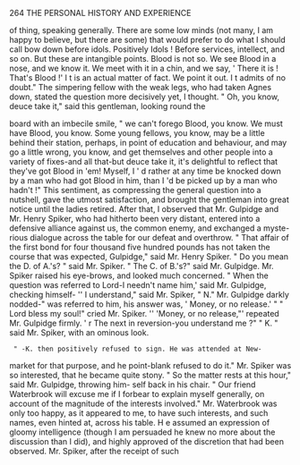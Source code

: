 264           THE PERSONAL HISTORY AND EXPERIENCE

of thing, speaking generally. There are some low minds (not many, I am
happy to believe, but there are some) that would prefer to do what I
should call bow down before idols. Positively Idols ! Before services,
intellect, and so on. But these are intangible points. Blood is not so.
We see Blood in a nose, and we know it. We meet with it in a chin,
and we say, ' There it is ! That's Blood !' I t is an actual matter of fact.
We point it out. I t admits of no doubt."
    The simpering fellow with the weak legs, who had taken Agnes down,
stated the question more decisively yet, I thought.
    " Oh, you know, deuce take it," said this gentleman, looking round the

board with an imbecile smile, " we can't forego Blood, you know. We
must have Blood, you know. Some young fellows, you know, may be
a little behind their station, perhaps, in point of education and behaviour,
and may go a little wrong, you know, and get themselves and other people
into a variety of fixes-and all that-but deuce take it, it's delightful to
reflect that they've got Blood in 'em! Myself, I ' d rather at any time be
knocked down by a man who had got Blood in him, than I 'd be picked
 up by a man who hadn't !"
    This sentiment, as compressing the general question into a nutshell,
 gave the utmost satisfaction, and brought the gentleman into great notice
 until the ladies retired. After that, I observed that Mr. Gulpidge and
 Mr. Henry Spiker, who had hitherto been very distant, entered into a
 defensive alliance against us, the common enemy, and exchanged a myste-
 rious dialogue across the table for our defeat and overthrow.
     " That affair of the first bond for four thousand five hundred pounds
 has not taken the course that was expected, Gulpidge," said Mr. Henry
 Spiker.
     " Do you mean the D. of A.'s? " said Mr. Spiker.
     " The C. of B.'s?" said Mr. Gulpidge.
     Mr. Spiker raised his eye-brows, and looked much concerned.
     " When the question was referred to Lord-I         needn't name him,'
 said Mr. Gulpidge, checking himself-
     '' I understand," said Mr. Spiker, " N."
     Mr. Gulpidge darkly nodded-" was referred to him, his answer was,
  ' Money, or no release.' "
     " Lord bless my soul!" cried Mr. Spiker.
     '' 'Money, or no release,"' repeated Mr. Gulpidge firmly. ' r The
 next in reversion-you understand me ?"
     " K. " said Mr. Spiker, with an ominous look.

     " -K. then positively refused to sign. He was attended at New-
 market for that purpose, and he point-blank refused to do it."
     Mr. Spiker was so interested, that he became quite stony.
     " So the matter rests at this hour," said Mr. Gulpidge, throwing him-
  self back in his chair. " Our friend Waterbrook will excuse me if I
 forbear to explain myself generally, on account of the magnitude of the
 interests involved."
     Mr. Waterbrook was only too happy, as it appeared to me, to have such
 interests, and such names, even hinted at, across his table. H e assumed
  an expression of gloomy intelligence (though I am persuaded he knew
  no more about the discussion than I did), and highly approved of the
  discretion that had been observed. Mr. Spiker, after the receipt of such
